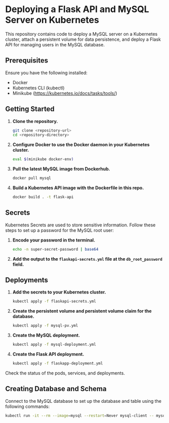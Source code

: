 # Deploying a Flask API and MySQL Server on Kubernetes

This repository contains code to deploy a MySQL server on a Kubernetes cluster, attach a persistent volume for data persistence, and deploy a Flask API for managing users in the MySQL database.

## Prerequisites

Ensure you have the following installed:
- Docker
- Kubernetes CLI (kubectl)
- Minikube (https://kubernetes.io/docs/tasks/tools/)

## Getting Started

1. **Clone the repository.**

    ```bash
    git clone <repository-url>
    cd <repository-directory>
    ```

2. **Configure Docker to use the Docker daemon in your Kubernetes cluster.**

    ```bash
    eval $(minikube docker-env)
    ```

3. **Pull the latest MySQL image from Dockerhub.**

    ```bash
    docker pull mysql
    ```

4. **Build a Kubernetes API image with the Dockerfile in this repo.**

    ```bash
    docker build . -t flask-api
    ```

## Secrets

Kubernetes Secrets are used to store sensitive information. Follow these steps to set up a password for the MySQL root user:

1. **Encode your password in the terminal.**

    ```bash
    echo -n super-secret-password | base64
    ```

2. **Add the output to the `flaskapi-secrets.yml` file at the `db_root_password` field.**

## Deployments

1. **Add the secrets to your Kubernetes cluster.**

    ```bash
    kubectl apply -f flaskapi-secrets.yml
    ```

2. **Create the persistent volume and persistent volume claim for the database.**

    ```bash
    kubectl apply -f mysql-pv.yml
    ```

3. **Create the MySQL deployment.**

    ```bash
    kubectl apply -f mysql-deployment.yml
    ```

4. **Create the Flask API deployment.**

    ```bash
    kubectl apply -f flaskapp-deployment.yml
    ```

Check the status of the pods, services, and deployments.

## Creating Database and Schema

Connect to the MySQL database to set up the database and table using the following commands:

```bash
kubectl run -it --rm --image=mysql --restart=Never mysql-client -- mysql --host mysql --password=<super-secret-password>
